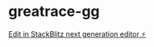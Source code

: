 # greatrace-gg

[Edit in StackBlitz next generation editor ⚡️](https://stackblitz.com/~/github.com/lewto/greatrace-gg)